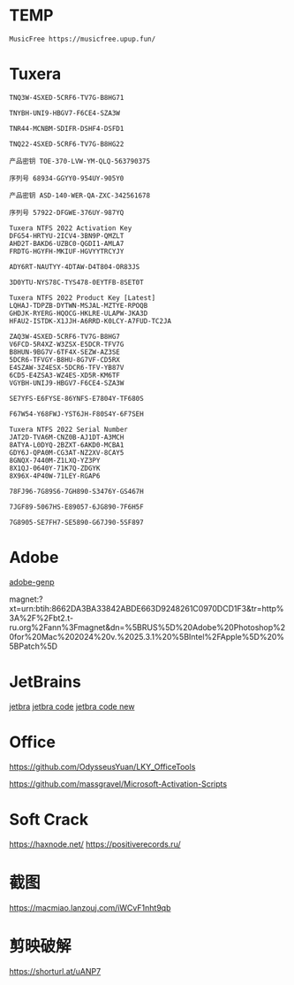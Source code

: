 # TEMP
```text
MusicFree https://musicfree.upup.fun/
```

# Tuxera
```
TNQ3W-4SXED-5CRF6-TV7G-B8HG71

TNYBH-UNI9-HBGV7-F6CE4-SZA3W

TNR44-MCNBM-SDIFR-DSHF4-DSFD1

TNQ22-4SXED-5CRF6-TV7G-B8HG22

产品密钥 TOE-370-LVW-YM-QLQ-563790375 

序列号 68934-GGYY0-954UY-905Y0

产品密钥 ASD-140-WER-QA-ZXC-342561678

序列号 57922-DFGWE-376UY-987YQ

Tuxera NTFS 2022 Activation Key
DFG54-HRTYU-2ICV4-3BN9P-QMZLT
AHD2T-BAKD6-UZBC0-QGDI1-AMLA7
FRDTG-HGYFH-MKIUF-HGVYYTRCYJY

ADY6RT-NAUTYY-4DTAW-D4T804-OR83JS

3D0YTU-NYS78C-TYS478-0EYTFB-8SET0T

Tuxera NTFS 2022 Product Key [Latest]
LQHAJ-TDPZB-DYTWN-MSJAL-MZTYE-RPOQB
GHDJK-RYERG-HQOCG-HKLRE-ULAPW-JKA3D
HFAU2-ISTDK-X1JJH-A6RRD-K0LCY-A7FUD-TC2JA

ZAQ3W-4SXED-5CRF6-TV7G-B8HG7
V6FCD-5R4XZ-W3ZSX-E5DCR-TFV7G
B8HUN-9BG7V-6TF4X-SEZW-AZ3SE
5DCR6-TFVGY-B8HU-8G7VF-CD5RX
E4SZAW-3Z4ESX-5DCR6-TFV-YB87V
6CD5-E4ZSA3-WZ4ES-XD5R-KM6TF
VGYBH-UNIJ9-HBGV7-F6CE4-SZA3W

SE7YFS-E6FYSE-86YNFS-E7804Y-TF680S

F67W54-Y68FWJ-YST6JH-F80S4Y-6F7SEH

Tuxera NTFS 2022 Serial Number
JAT2D-TVA6M-CNZ0B-AJ1DT-A3MCH
8ATYA-L0DYQ-2BZXT-6AKD0-MCBA1
GDY6J-QPA0M-CG3AT-NZ2XV-8CAY5
8GNQX-7440M-Z1LXQ-YZ3PY
8X1QJ-0640Y-71K7Q-ZDGYK
8X96X-4P40W-71LEY-RGAP6

78FJ96-7G89S6-7GH890-S3476Y-GS467H

7JGF89-5067HS-E89057-6JG890-7F6H5F

7G8905-SE7FH7-SE5890-G67J90-5SF897

```
# Adobe
[adobe-genp](https://www.cybermania.ws/apps/adobe-genp/)

magnet:?xt=urn:btih:8662DA3BA33842ABDE663D9248261C0970DCD1F3&tr=http%3A%2F%2Fbt2.t-ru.org%2Fann%3Fmagnet&dn=%5BRUS%5D%20Adobe%20Photoshop%20for%20Mac%202024%20v.%2025.3.1%20%5BIntel%2FApple%5D%20%5BPatch%5D

# JetBrains
[jetbra](https://3.jetbra.in/)
[jetbra code](http://jets.idejihuo.com/)
[jetbra code new](http://jets.idejihuo.com/v2/)

# Office
https://github.com/OdysseusYuan/LKY_OfficeTools

https://github.com/massgravel/Microsoft-Activation-Scripts
# Soft Crack
https://haxnode.net/
https://positiverecords.ru/

# 截图
https://macmiao.lanzouj.com/iWCvF1nht9qb

# 剪映破解
https://shorturl.at/uANP7